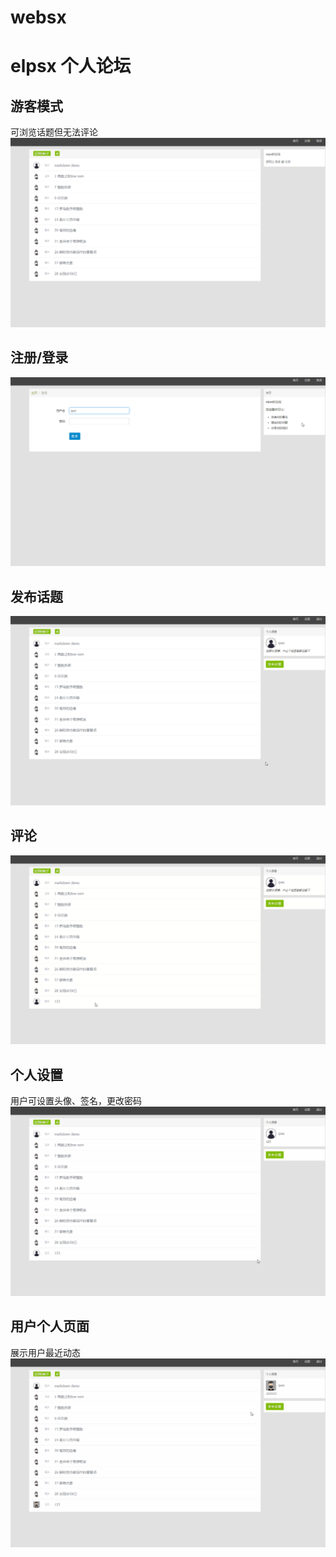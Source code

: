 # websx
# elpsx 个人论坛
## 游客模式
可浏览话题但无法评论
 ![img](https://github.com/sxuni/websx/blob/master/images/1.gif)

## 注册/登录
 ![img](https://github.com/sxuni/websx/blob/master/images/2.gif)

## 发布话题
 ![img](https://github.com/sxuni/websx/blob/master/images/3.gif)

## 评论
 ![img](https://github.com/sxuni/websx/blob/master/images/4.gif)

## 个人设置
用户可设置头像、签名，更改密码
 ![img](https://github.com/sxuni/websx/blob/master/images/5.gif)

## 用户个人页面
展示用户最近动态
 ![img](https://github.com/sxuni/websx/blob/master/images/6.gif)
